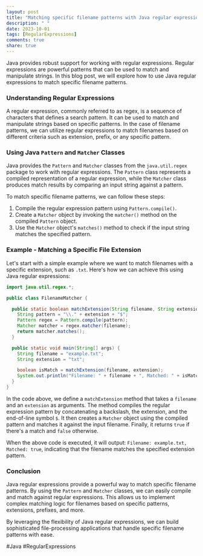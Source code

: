 ```yaml
---
layout: post
title: "Matching specific filename patterns with Java regular expressions"
description: " "
date: 2023-10-01
tags: [RegularExpressions]
comments: true
share: true
---
```


Java provides robust support for working with regular expressions. Regular expressions are powerful patterns that can be used to match and manipulate strings. In this blog post, we will explore how to use Java regular expressions to match specific filename patterns.

### Understanding Regular Expressions

A regular expression, commonly referred to as regex, is a sequence of characters that defines a search pattern. It can be used to match and manipulate strings based on specific patterns. In the case of filename patterns, we can utilize regular expressions to match filenames based on different criteria such as extension, prefix, or any specific pattern.

### Using Java `Pattern` and `Matcher` Classes

Java provides the `Pattern` and `Matcher` classes from the `java.util.regex` package to work with regular expressions. The `Pattern` class represents a compiled representation of a regular expression, while the `Matcher` class produces match results by comparing an input string against a pattern.

To match specific filename patterns, we can follow these steps:

1. Compile the regular expression pattern using `Pattern.compile()`.
2. Create a `Matcher` object by invoking the `matcher()` method on the compiled `Pattern` object.
3. Use the `Matcher` object's `matches()` method to check if the input string matches the specified pattern.

### Example - Matching a Specific File Extension

Let's start with a simple example where we want to match filenames with a specific extension, such as `.txt`. Here's how we can achieve this using Java regular expressions:

```java
import java.util.regex.*;

public class FilenameMatcher {

  public static boolean matchExtension(String filename, String extension) {
    String pattern = "\\." + extension + "$";
    Pattern regex = Pattern.compile(pattern);
    Matcher matcher = regex.matcher(filename);
    return matcher.matches();
  }

  public static void main(String[] args) {
    String filename = "example.txt";
    String extension = "txt";

    boolean isMatch = matchExtension(filename, extension);
    System.out.println("Filename: " + filename + ", Matched: " + isMatch);
  }
}
```

In the code above, we define a `matchExtension` method that takes a `filename` and an `extension` as arguments. The method compiles the regular expression pattern by concatenating a backslash, the extension, and the end-of-line symbol `$`. It then creates a `Matcher` object using the compiled pattern and matches it against the input filename. Finally, it returns `true` if there's a match and `false` otherwise.

When the above code is executed, it will output: `Filename: example.txt, Matched: true`, indicating that the filename matches the specified extension pattern.

### Conclusion

Java regular expressions provide a powerful way to match specific filename patterns. By using the `Pattern` and `Matcher` classes, we can easily compile and match against regular expressions. This allows us to implement complex matching logic for filenames based on specific patterns, extensions, prefixes, and more.

By leveraging the flexibility of Java regular expressions, we can build sophisticated file-processing applications that handle specific filename patterns with ease.

#Java #RegularExpressions